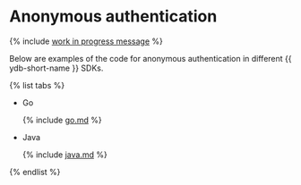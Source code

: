 # Anonymous authentication

{% include [work in progress message](../../_includes/addition.md) %}

Below are examples of the code for anonymous authentication in different {{ ydb-short-name }} SDKs.

{% list tabs %}

- Go

  {% include [go.md](anonymous/go.md) %}

- Java

  {% include [java.md](anonymous/java.md) %}

{% endlist %}

